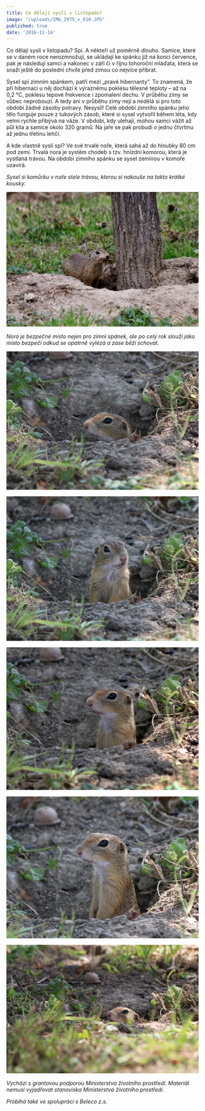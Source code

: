 ```yaml
---
title: Co dělají sysli v listopadu?
image: "/uploads/IMG_2975_v_610.JPG"
published: true
date: '2016-11-14'
---
```

Co dělají sysli v listopadu? Spí. A někteří už poměrně dlouho. Samice,
které se v daném roce nerozmnožují, se ukládají ke spánku již na konci
července, pak je následují samci a nakonec v září či v říjnu tohoroční
mláďata, která se snaží ještě do poslední chvíle před zimou co nejvíce
přibrat.

Sysel spí zimním spánkem, patří mezi „pravé hibernanty“. To znamená, že
při hibernaci u něj dochází k výraznému poklesu tělesné teploty – až na
0,2 °C, poklesu tepové frekvence i zpomalení dechu. V průběhu zimy se
vůbec neprobouzí. A tedy ani v průběhu zimy nejí a nedělá si pro toto
období žádné zásoby potravy. Nesyslí! Celé období zimního spánku jeho
tělo funguje pouze z tukových zásob, které si sysel vytvořil během léta,
kdy velmi rychle přibývá na váze. V období, kdy ulehají, mohou samci
vážit až půl kila a samice okolo 320 gramů. Na jaře se pak probudí
o jednu čtvrtinu až jednu třetinu lehčí.

A kde vlastně sysli spí? Ve své trvalé noře, která sahá až do hloubky
80 cm pod zemí. Trvalá nora je systém chodeb s tzv. hnízdní komorou,
která je vystlaná trávou. Na období zimního spánku se sysel zeminou
v komoře uzavírá.

*Sysel si komůrku v noře stele trávou, kterou si nakouše na takto krátké
kousky.*

![](/uploads/IMG_2614_610.JPG)

*Nora je bezpečné místo nejen pro zimní spánek, ale po celý rok slouží
jako místo bezpečí odkud se opatrně vylézá a zase běží schovat.*

![](/uploads/IMG_2961_610.JPG)

![](/uploads/IMG_2956_610.JPG)

![](/uploads/IMG_2975_610.JPG)

![](/uploads/IMG_2973_610.JPG)

![](/uploads/IMG_2982_610.JPG)

*Vychází s grantovou podporou Ministerstva životního prostředí. Materiál
nemusí vyjadřovat stanoviska Ministerstva životního prostředí.*

*Probíhá také ve spolupráci s Beleco z.s.*
